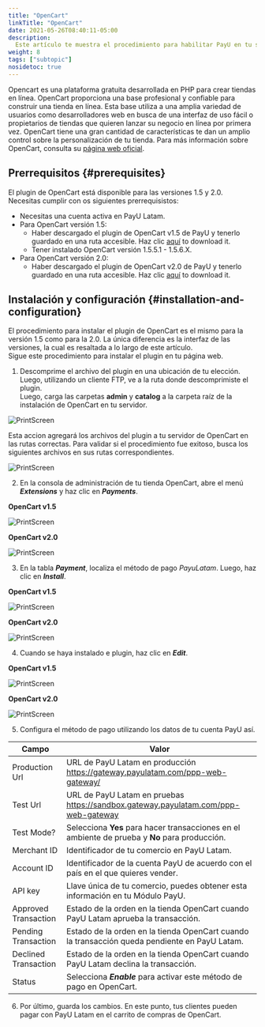 ```yaml
---
title: "OpenCart"
linkTitle: "OpenCart"
date: 2021-05-26T08:40:11-05:00
description:
  Este artículo te muestra el procedimiento para habilitar PayU en tu sitio web de OpenCart.
weight: 8
tags: ["subtopic"]
nosidetoc: true
---
```


Opencart es una plataforma gratuita desarrollada en PHP para crear tiendas en línea. OpenCart proporciona una base profesional y confiable para construir una tienda en línea. Esta base utiliza a una amplia variedad de usuarios como desarrolladores web en busca de una interfaz de uso fácil o propietarios de tiendas que quieren lanzar su negocio en línea por primera vez. OpenCart tiene una gran cantidad de características te dan un amplio control sobre la personalización de tu tienda. Para más información sobre OpenCart, consulta su [página web oficial](https://www.opencart.com/).

## Prerrequisitos {#prerequisites}
El plugin de OpenCart está disponible para las versiones 1.5 y 2.0. Necesitas cumplir con os siguientes prerrequisistos:

* Necesitas una cuenta activa en PayU Latam.
* Para OpenCart versión 1.5:
  * Haber descargado el plugin de OpenCart v1.5 de PayU y tenerlo guardado en una ruta accesible. Haz clic [aquí](https://github.com/developers-payu-latam/developers-payu-latam.github.io/raw/master/plugins/plugin-opencart.zip) to download it.
  * Tener instalado OpenCart versión 1.5.5.1 - 1.5.6.X.
* Para OpenCart versión 2.0:
  * Haber descargado el plugin de OpenCart v2.0 de PayU y tenerlo guardado en una ruta accesible. Haz clic [aquí](https://github.com/developers-payu-latam/developers-payu-latam.github.io/raw/master/plugins/plugin-opencart-2.0.zip) to download it.

## Instalación y configuración {#installation-and-configuration}
El procedimiento para instalar el plugin de OpenCart es el mismo para la versión 1.5 como para la 2.0. La única diferencia es la interfaz de las versiones, la cual es resaltada a lo largo de este artículo.<br>
Sigue este procedimiento para instalar el plugin en tu página web.

1. Descomprime el archivo del plugin en una ubicación de tu elección. Luego, utilizando un cliente FTP, ve a la ruta donde descomprimiste el plugin.<br>
Luego, carga las carpetas **admin** y **catalog** a la carpeta raíz de la instalación  de OpenCart en tu servidor.

![PrintScreen](/assets/OpenCart/OpenCart_01.jpg)

Esta accion agregará los archivos del plugin a tu servidor de OpenCart en las rutas correctas. Para validar si el procedimiento fue exitoso, busca los siguientes archivos en sus rutas correspondientes.

![PrintScreen](/assets/OpenCart/OpenCart_02.jpg)

2. En la consola de administración de tu tienda OpenCart, abre el menú _**Extensions**_ y haz clic en _**Payments**_.

**OpenCart v1.5**

![PrintScreen](/assets/OpenCart/OpenCart_03.jpg)

**OpenCart v2.0**

![PrintScreen](/assets/OpenCart/OpenCart_04.jpg)

3. En la tabla _**Payment**_, localiza el método de pago _PayuLatam_. Luego, haz clic en _**Install**_.

**OpenCart v1.5**

![PrintScreen](/assets/OpenCart/OpenCart_05.jpg)

**OpenCart v2.0**

![PrintScreen](/assets/OpenCart/OpenCart_06.jpg)

4. Cuando se haya instalado e plugin, haz clic en _**Edit**_.

**OpenCart v1.5**

![PrintScreen](/assets/OpenCart/OpenCart_07.jpg)

**OpenCart v2.0**

![PrintScreen](/assets/OpenCart/OpenCart_08.jpg)

5. Configura el método de pago utilizando los datos de tu cuenta PayU así.

| Campo                | Valor                                                                                               |
|----------------------|-----------------------------------------------------------------------------------------------------|
| Production Url       | URL de PayU Latam en producción https://gateway.payulatam.com/ppp-web-gateway/                      |
| Test Url             | URL de PayU Latam en pruebas https://sandbox.gateway.payulatam.com/ppp-web-gateway                  |
| Test Mode?           | Selecciona **Yes** para hacer transacciones en el ambiente de prueba y **No** para producción.      |
| Merchant ID          | Identificador de tu comercio en PayU Latam.                                                         |
| Account ID           | Identificador de la cuenta PayU de acuerdo con el país en el que quieres vender.                    |
| API key              | Llave única de tu comercio, puedes obtener esta información en tu Módulo PayU.                      |
| Approved Transaction | Estado de la orden en la tienda OpenCart cuando PayU Latam aprueba la transacción.                  |
| Pending Transaction  | Estado de la orden en la tienda OpenCart cuando la transacción queda pendiente en PayU Latam.       |
| Declined Transaction | Estado de la orden en la tienda OpenCart cuando PayU Latam declina la transacción.                  |
| Status               | Selecciona _**Enable**_ para activar este método de pago en OpenCart.                                |

6. Por último, guarda los cambios. En este punto, tus clientes pueden pagar con PayU Latam en el carrito de compras de OpenCart. 